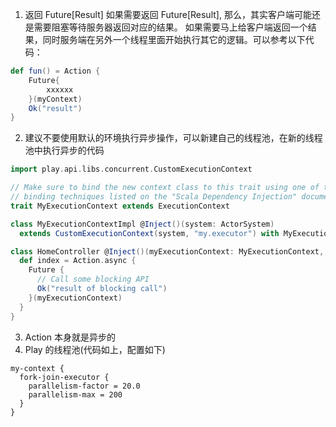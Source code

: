 1. 返回 Future[Result]
如果需要返回 Future[Result], 那么，其实客户端可能还是需要阻塞等待服务器返回对应的结果。
如果需要马上给客户端返回一个结果，同时服务端在另外一个线程里面开始执行其它的逻辑。可以参考以下代码：
```scala
def fun() = Action {
	Future{
		xxxxxx
	}(myContext)
	Ok("result")
}
```
2. 建议不要使用默认的环境执行异步操作，可以新建自己的线程池，在新的线程池中执行异步的代码
```scala
import play.api.libs.concurrent.CustomExecutionContext

// Make sure to bind the new context class to this trait using one of the custom
// binding techniques listed on the "Scala Dependency Injection" documentation page
trait MyExecutionContext extends ExecutionContext

class MyExecutionContextImpl @Inject()(system: ActorSystem)
  extends CustomExecutionContext(system, "my.executor") with MyExecutionContext

class HomeController @Inject()(myExecutionContext: MyExecutionContext, val cc: ControllerComponents) extends AbstractController(cc) {
  def index = Action.async {
    Future {
      // Call some blocking API
      Ok("result of blocking call")
    }(myExecutionContext)
  }
}
```
3. Action 本身就是异步的
4. Play 的线程池(代码如上，配置如下)
```
my-context {
  fork-join-executor {
    parallelism-factor = 20.0
    parallelism-max = 200
  }
}
```
